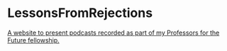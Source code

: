 # LessonsFromRejections

[A website to present podcasts recorded as part of my Professors for the Future fellowship.](https://kfletcher88.github.io/LessonsFromRejections/)
